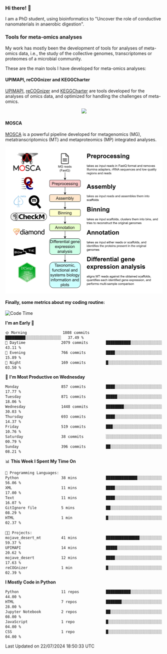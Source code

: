 ### Hi there! 👋

I am a PhD student, using bioinformatics to "Uncover the role of conductive nanomaterials in anaerobic digestion".

### Tools for meta-omics analyses

My work has mostly been the development of tools for analyses of meta-omics data, i.e., the study of the collective genomes, transcriptomes or proteomes of a microbial community.

These are the main tools I have developed for meta-omics analyses:

#### UPIMAPI, reCOGnizer and KEGGCharter

[UPIMAPI](https://github.com/iquasere/UPIMAPI), [reCOGnizer](https://github.com/iquasere/reCOGnizer) and [KEGGCharter](https://github.com/iquasere/KEGGCharter) are tools developed for the analyses of omics data, and optimized for handling the challenges of meta-omics.

<p align="center">
    <img src="assets/annotation_paper.png">
</p>

#### MOSCA

[MOSCA](https://github.com/iquasere/MOSCA) is a powerful pipeline developed for metagenomics (MG), metatranscriptomics (MT) and metaproteomics (MP) integrated analyses.

<p align="center">
    <img src="assets/mosca_workflow.png" align="center" width="700">
</p>


#### Finally, some metrics about my coding routine:

<!--START_SECTION:waka-->
![Code Time](http://img.shields.io/badge/Code%20Time-848%20hrs-blue)

**I'm an Early 🐤** 

```text
🌞 Morning                1808 commits        █████████░░░░░░░░░░░░░░░░   37.49 % 
🌆 Daytime                2079 commits        ███████████░░░░░░░░░░░░░░   43.11 % 
🌃 Evening                766 commits         ████░░░░░░░░░░░░░░░░░░░░░   15.89 % 
🌙 Night                  169 commits         █░░░░░░░░░░░░░░░░░░░░░░░░   03.50 % 
```
📅 **I'm Most Productive on Wednesday** 

```text
Monday                   857 commits         ████░░░░░░░░░░░░░░░░░░░░░   17.77 % 
Tuesday                  871 commits         █████░░░░░░░░░░░░░░░░░░░░   18.06 % 
Wednesday                1448 commits        ████████░░░░░░░░░░░░░░░░░   30.03 % 
Thursday                 693 commits         ████░░░░░░░░░░░░░░░░░░░░░   14.37 % 
Friday                   519 commits         ███░░░░░░░░░░░░░░░░░░░░░░   10.76 % 
Saturday                 38 commits          ░░░░░░░░░░░░░░░░░░░░░░░░░   00.79 % 
Sunday                   396 commits         ██░░░░░░░░░░░░░░░░░░░░░░░   08.21 % 
```


📊 **This Week I Spent My Time On** 

```text
💬 Programming Languages: 
Python                   38 mins             ██████████████░░░░░░░░░░░   56.06 % 
XML                      11 mins             ████░░░░░░░░░░░░░░░░░░░░░   17.00 % 
Text                     11 mins             ████░░░░░░░░░░░░░░░░░░░░░   16.07 % 
GitIgnore file           5 mins              ██░░░░░░░░░░░░░░░░░░░░░░░   08.29 % 
HTML                     1 min               █░░░░░░░░░░░░░░░░░░░░░░░░   02.37 % 

🐱‍💻 Projects: 
mojave_desert_mt         41 mins             ███████████████░░░░░░░░░░   59.37 % 
UPIMAPI                  14 mins             █████░░░░░░░░░░░░░░░░░░░░   20.62 % 
mojave_desert            12 mins             ████░░░░░░░░░░░░░░░░░░░░░   17.63 % 
reCOGnizer               1 min               █░░░░░░░░░░░░░░░░░░░░░░░░   02.39 % 
```

**I Mostly Code in Python** 

```text
Python                   11 repos            ███████████░░░░░░░░░░░░░░   44.00 % 
HTML                     7 repos             ███████░░░░░░░░░░░░░░░░░░   28.00 % 
Jupyter Notebook         2 repos             ██░░░░░░░░░░░░░░░░░░░░░░░   08.00 % 
JavaScript               1 repo              █░░░░░░░░░░░░░░░░░░░░░░░░   04.00 % 
CSS                      1 repo              █░░░░░░░░░░░░░░░░░░░░░░░░   04.00 % 
```




 Last Updated on 22/07/2024 18:50:33 UTC
<!--END_SECTION:waka-->
